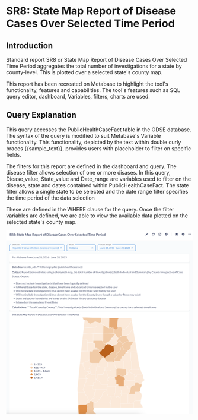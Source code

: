 # SR8: State Map Report of Disease Cases Over Selected Time Period

## Introduction

Standard report SR8 or State Map Report of Disease Cases Over Selected Time Period aggregates the total number of investigations for a state by county-level. This is plotted over a selected state's county map. 

This report has been recreated on Metabase to highlight the tool's functionality, features and capabilities. The tool's features such as SQL query editor, dashboard, Variables, filters, charts are used. 


## Query Explanation

This query accesses the PublicHealthCaseFact table in the ODSE database. The syntax of the query is modified to suit Metabase's Variable functionality. This functionality, depicted by the text within double curly braces {{sample_text}}, provides users with placeholder to filter on specific fields. 

The filters for this report are defined in the dashboard and query. The disease filter allows selection of one or more disases. In this query, Diease_value, State_value and Date_range are variables used to filter on the disease, state and dates contained within PublicHealthCaseFact. The state filter allows a single state to be selected and the date range filter specifies the time period of the data selection

These are defined in the WHERE clause for the query. Once the filter variables are defined, we are able to view the available data plotted on the selected state's county map. 

![Alabama-state-county-map](images/alabama-state-county-map-plot.png)

